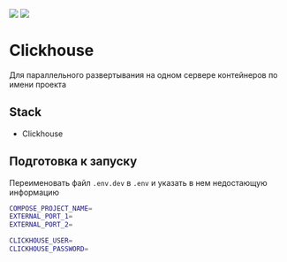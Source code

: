 ![](https://img.shields.io/github/license/Naavlad/clickhouse_container)
![](https://img.shields.io/github/downloads/Naavlad/clickhouse_container/total)
# Clickhouse
Для параллельного развертывания на одном сервере контейнеров по имени проекта

## Stack
- Clickhouse

## Подготовка к запуску

Переименовать файл ```.env.dev``` в ```.env``` и указать в нем недостающую информацию

```bash
COMPOSE_PROJECT_NAME=
EXTERNAL_PORT_1=
EXTERNAL_PORT_2=

CLICKHOUSE_USER=
CLICKHOUSE_PASSWORD=
```